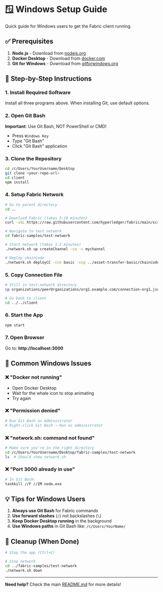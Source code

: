 # 🪟 Windows Setup Guide

Quick guide for Windows users to get the Fabric client running.

## ✅ Prerequisites

1. **Node.js** - Download from [nodejs.org](https://nodejs.org/)
2. **Docker Desktop** - Download from [docker.com](https://www.docker.com/products/docker-desktop/)
3. **Git for Windows** - Download from [gitforwindows.org](https://gitforwindows.org/)

## 📝 Step-by-Step Instructions

### 1. Install Required Software

Install all three programs above. When installing Git, use default options.

### 2. Open Git Bash

**Important**: Use Git Bash, NOT PowerShell or CMD!

- Press `Windows Key`
- Type "Git Bash"
- Click "Git Bash" application

### 3. Clone the Repository

```bash
cd /c/Users/YourUsername/Desktop
git clone <your-repo-url>
cd client
npm install
```

### 4. Setup Fabric Network

```bash
# Go to parent directory
cd ..

# Download Fabric (takes 5-10 minutes)
curl -sSL https://raw.githubusercontent.com/hyperledger/fabric/main/scripts/install-fabric.sh | bash -s -- binary samples

# Navigate to test network
cd fabric-samples/test-network

# Start network (takes 1-2 minutes)
./network.sh up createChannel -ca -c mychannel

# Deploy chaincode
./network.sh deployCC -ccn basic -ccp ../asset-transfer-basic/chaincode-javascript -ccl javascript
```

### 5. Copy Connection File

```bash
# Still in test-network directory
cp organizations/peerOrganizations/org1.example.com/connection-org1.json ../../client/

# Go back to client
cd ../../client
```

### 6. Start the App

```bash
npm start
```

### 7. Open Browser

Go to: **http://localhost:3000**

## 🎯 Common Windows Issues

### ❌ "Docker not running"
- Open Docker Desktop
- Wait for the whale icon to stop animating
- Try again

### ❌ "Permission denied"
```bash
# Run Git Bash as Administrator
# Right-click Git Bash → Run as administrator
```

### ❌ "network.sh: command not found"
```bash
# Make sure you're in the right directory
cd /c/Users/YourUsername/Desktop/fabric-samples/test-network
ls  # Should show network.sh
```

### ❌ "Port 3000 already in use"
```bash
# In Git Bash:
taskkill //F //IM node.exe
```

## 💡 Tips for Windows Users

1. **Always use Git Bash** for Fabric commands
2. **Use forward slashes** (`/`) not backslashes (`\`)
3. **Keep Docker Desktop running** in the background
4. **Use Windows paths** in Git Bash like: `/c/Users/YourName/`

## 🔄 Cleanup (When Done)

```bash
# Stop the app (Ctrl+C)

# Stop network
cd ../fabric-samples/test-network
./network.sh down
```

---

**Need help?** Check the main [README.md](README.md) for more details!
